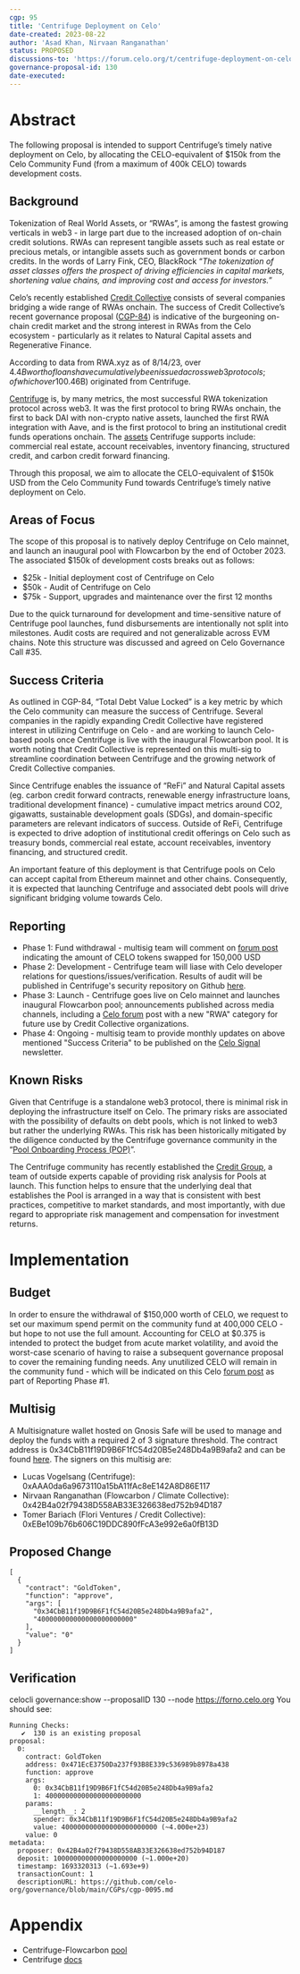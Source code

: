 ```yaml
---
cgp: 95
title: 'Centrifuge Deployment on Celo'
date-created: 2023-08-22
author: 'Asad Khan, Nirvaan Ranganathan'
status: PROPOSED
discussions-to: 'https://forum.celo.org/t/centrifuge-deployment-on-celo/6405'
governance-proposal-id: 130
date-executed:
---
```


# Abstract

The following proposal is intended to support Centrifuge’s timely native deployment on Celo, by allocating the CELO-equivalent of $150k from the Celo Community Fund (from a maximum of 400k CELO) towards development costs. 

## Background
Tokenization of Real World Assets, or “RWAs”, is among the fastest growing verticals in web3 -  in large part due to the increased adoption of on-chain credit solutions. RWAs can represent tangible assets such as real estate or precious metals, or intangible assets such as government bonds or carbon credits. In the words of Larry Fink, CEO, BlackRock “_The tokenization of asset classes offers the prospect of driving efficiencies in capital markets, shortening value chains, and improving cost and access for investors._” 

Celo’s recently established [Credit Collective](http://credit-collective.com/) consists of several companies bridging a wide range of RWAs onchain. The success of Credit Collective’s recent governance proposal ([CGP-84](https://celo.stake.id/#/proposal/117)) is indicative of the burgeoning on-chain credit market and the strong interest in RWAs from the Celo ecosystem - particularly as it relates to Natural Capital assets and Regenerative Finance. 

According to data from RWA.xyz as of 8/14/23, over $4.4B worth of loans have cumulatively been issued across web3 protocols; of which over 10% ($0.46B) originated from Centrifuge.

[Centrifuge](https://centrifuge.io/) is, by many metrics, the most successful RWA tokenization protocol across web3. It was the first protocol to bring RWAs onchain, the first to back DAI with non-crypto native assets, launched the first RWA integration with Aave, and is the first protocol to bring an institutional credit funds operations onchain. The [assets](https://app.centrifuge.io/pools) Centrifuge supports include: commercial real estate, account receivables, inventory financing, structured credit, and carbon credit forward financing. 

Through this proposal, we aim to allocate the CELO-equivalent of $150k USD from the Celo Community Fund towards Centrifuge’s timely native deployment on Celo. 

## Areas of Focus
The scope of this proposal is to natively deploy Centrifuge on Celo mainnet, and launch an inaugural pool with Flowcarbon by the end of October 2023. The associated $150k of development costs breaks out as follows:
- $25k - Initial deployment cost of Centrifuge on Celo
- $50k - Audit of Centrifuge on Celo
- $75k - Support, upgrades and maintenance over the first 12 months

Due to the quick turnaround for development and time-sensitive nature of Centrifuge pool launches, fund disbursements are intentionally not split into milestones. Audit costs are required and not generalizable across EVM chains. Note this structure was discussed and agreed on Celo Governance Call #35.

## Success Criteria
As outlined in CGP-84, “Total Debt Value Locked” is a key metric by which the Celo community can measure the success of Centrifuge. Several companies in the rapidly expanding Credit Collective have registered interest in utilizing Centrifuge on Celo  - and are working to launch Celo-based pools once Centrifuge is live with the inaugural Flowcarbon pool. It is worth noting that Credit Collective is represented on this multi-sig to streamline coordination between Centrifuge and the growing network of Credit Collective companies. 

Since Centrifuge enables the issuance of “ReFi” and Natural Capital assets (eg. carbon credit forward contracts, renewable energy infrastructure loans, traditional development finance) - cumulative impact metrics around CO2, gigawatts, sustainable development goals (SDGs), and domain-specific parameters are relevant indicators of success. Outside of ReFi, Centrifuge is expected to drive adoption of institutional credit offerings on Celo such as treasury bonds, commercial real estate, account receivables, inventory financing, and structured credit.

An important feature of this deployment is that Centrifuge pools on Celo can accept capital from Ethereum mainnet and other chains. Consequently, it is expected that launching Centrifuge and associated debt pools will drive significant bridging volume towards Celo.

## Reporting

- Phase 1: Fund withdrawal - multisig team will comment on [forum post](https://forum.celo.org/t/centrifuge-deployment-on-celo/6405) indicating the amount of CELO tokens swapped for 150,000 USD
- Phase 2: Development - Centrifuge team will liase with Celo developer relations for questions/issues/verification. Results of audit will be published in Centrifuge's security repository on Github [here](https://github.com/centrifuge/security/tree/main/audits).
- Phase 3: Launch - Centrifuge goes live on Celo mainnet and launches inaugural Flowcarbon pool; announcements published across media channels, including a [Celo forum](https://forum.celo.org/) post with a new "RWA" category for future use by Credit Collective organizations.
- Phase 4: Ongoing - multisig team to provide monthly updates on above mentioned "Success Criteria" to be published on the [Celo Signal](https://celoecosystem.com/signal) newsletter.

## Known Risks
Given that Centrifuge is a standalone web3 protocol, there is minimal risk in deploying the infrastructure itself on Celo. The primary risks are associated with the possibility of defaults on debt pools, which is not linked to web3 but rather the underlying RWAs. This risk has been historically mitigated by the diligence conducted by the Centrifuge governance community in the “[Pool Onboarding Process (POP)](https://gov.centrifuge.io/t/introducing-the-pool-onboarding-proposal-pop/3846)”.

The Centrifuge community has recently established the [Credit Group](https://gov.centrifuge.io/t/introducing-the-centrifuge-credit-group/4994), a team of outside experts capable of providing risk analysis for Pools at launch. This function helps to ensure that the underlying deal that establishes the Pool is arranged in a way that is consistent with best practices, competitive to market standards, and most importantly, with due regard to appropriate risk management and compensation for investment returns. 

# Implementation
## Budget
In order to ensure the withdrawal of $150,000 worth of CELO, we request to set our maximum spend permit on the community fund at 400,000 CELO - but hope to not use the full amount. Accounting for CELO at $0.375 is intended to protect the budget from acute market volatility, and avoid the worst-case scenario of having to raise a subsequent governance proposal to cover the remaining funding needs. Any unutilized CELO will remain in the community fund - which will be indicated on this Celo [forum post](https://forum.celo.org/t/centrifuge-deployment-on-celo/6405) as part of Reporting Phase #1.
## Multisig
A Multisignature wallet hosted on Gnosis Safe will be used to manage and deploy the funds with a required 2 of 3 signature threshold. The contract address is 0x34CbB11f19D9B6F1fC54d20B5e248Db4a9B9afa2 and can be found [here](https://app.safe.global/home?safe=celo:0x34CbB11f19D9B6F1fC54d20B5e248Db4a9B9afa2). The signers on this multisig are:

- Lucas Vogelsang (Centrifuge): 0xAAA0da6a9673110a15bA11fAc8eE142A8D86E117
- Nirvaan Ranganathan (Flowcarbon / Climate Collective): 0x42B4a02f79438D558AB33E326638ed752b94D187
- Tomer Bariach (Flori Ventures / Credit Collective): 0xEBe109b76b606C19DDC890fFcA3e992e6a0fB13D

## Proposed Change
```
[
  {
    "contract": "GoldToken",
    "function": "approve",
    "args": [
      "0x34CbB11f19D9B6F1fC54d20B5e248Db4a9B9afa2",
      "400000000000000000000000"
    ],
    "value": "0"
  }
]
```

## Verification

celocli governance:show --proposalID 130 --node https://forno.celo.org
You should see:
```
Running Checks:
   ✔  130 is an existing proposal 
proposal: 
  0: 
    contract: GoldToken
    address: 0x471EcE3750Da237f93B8E339c536989b8978a438
    function: approve
    args: 
      0: 0x34CbB11f19D9B6F1fC54d20B5e248Db4a9B9afa2
      1: 400000000000000000000000
    params: 
      __length__: 2
      spender: 0x34CbB11f19D9B6F1fC54d20B5e248Db4a9B9afa2
      value: 400000000000000000000000 (~4.000e+23)
    value: 0
metadata: 
  proposer: 0x42B4a02f79438D558AB33E326638ed752b94D187
  deposit: 100000000000000000000 (~1.000e+20)
  timestamp: 1693320313 (~1.693e+9)
  transactionCount: 1
  descriptionURL: https://github.com/celo-org/governance/blob/main/CGPs/cgp-0095.md
```

# Appendix
- Centrifuge-Flowcarbon [pool](https://legacy.tinlake.centrifuge.io/pool/0xd8486c565098360a24f858088a6d29a380ddf7ec/flowcarbon-1)
- Centrifuge [docs](https://docs.centrifuge.io/)
